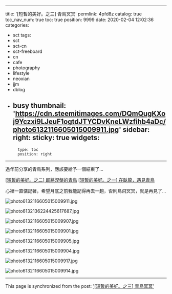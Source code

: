 
---
title: '[短暫的美好。之三] 青鳥冥冥'
permlink: 4pfd8z
catalog: true
toc_nav_num: true
toc: true
position: 9999
date: 2020-02-04 12:02:36
categories:
- sct
tags:
- sct
- sct-cn
- sct-freeboard
- cn
- cafe
- photography
- lifestyle
- neoxian
- jjm
- dblog
- busy
thumbnail: 'https://cdn.steemitimages.com/DQmQugKXoj9Yczxi9LJeuF1ogtdJTYCDvKneLWzfihb4aDc/photo6132116605015009911.jpg'
sidebar:
    right:
        sticky: true
widgets:
    -
        type: toc
        position: right
---


過年前分享的青鳥系列，應該要給予一個結束了...

[[短暫的美好。之二] 即將涅槃的青鳥](https://steemit.com/sct/@deanliu/3bshb1)
[[短暫的美好。之一] 在臥龍，遇見青鳥](https://steemit.com/sct/@deanliu/44dmwo)

心裡一直惦記著，希望月底之前我能記得再去一趟，否則鳥飛冥冥，就是再見了...

![photo6132116605015009911.jpg](https://cdn.steemitimages.com/DQmQugKXoj9Yczxi9LJeuF1ogtdJTYCDvKneLWzfihb4aDc/photo6132116605015009911.jpg)

![photo6132136224425617687.jpg](https://cdn.steemitimages.com/DQmYmr9VYmuQzoZhYK3xiJwjvkKzdnmsa8DLyaLFLpFEzwu/photo6132136224425617687.jpg)

![photo6132116605015009907.jpg](https://cdn.steemitimages.com/DQmQWcZpRvPKuiDsEYSwPVjDCABRxyRGnhkw2gweN3eCskN/photo6132116605015009907.jpg)

![photo6132116605015009901.jpg](https://cdn.steemitimages.com/DQmZFY7FNn6dm6Ww3asv41nMYPtPZgtv1R1AKaHt2ZYbvWg/photo6132116605015009901.jpg)

![photo6132116605015009905.jpg](https://cdn.steemitimages.com/DQmQ8bvuWNiN5aTq6TTVHDWLHjT7i2MDEkQzsMMxjp7dN9d/photo6132116605015009905.jpg)

![photo6132116605015009904.jpg](https://cdn.steemitimages.com/DQmNpyBq2Y2cg2fNsBrP2gfZXQsxSwo6rR4KvaYwW2RVv6z/photo6132116605015009904.jpg)

![photo6132116605015009917.jpg](https://cdn.steemitimages.com/DQmYbJrkvKyr2y2givu9frbZSGvZRH8qFvBShW6SmiHpYW8/photo6132116605015009917.jpg)

![photo6132116605015009914.jpg](https://cdn.steemitimages.com/DQmYvUSehX7SQjTaT87bR7XiaKLfRZuGd9zQRbPGrdHhoxr/photo6132116605015009914.jpg)

- - -

This page is synchronized from the post: ['[短暫的美好。之三] 青鳥冥冥'](https://steemit.com/@deanliu/4pfd8z)
